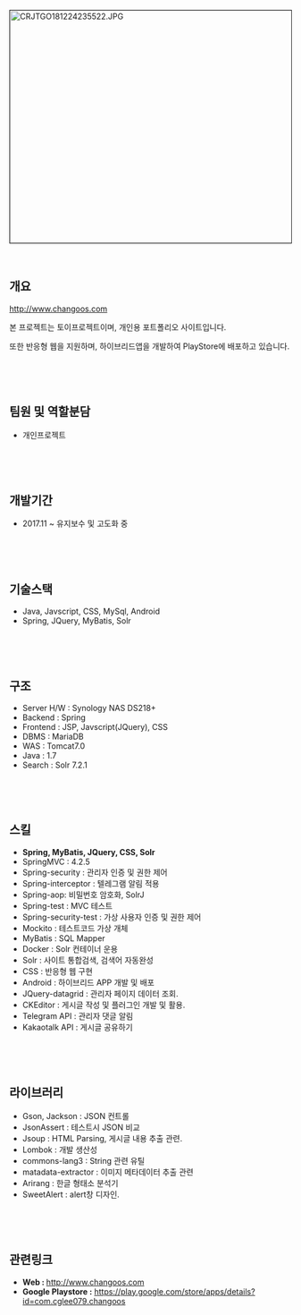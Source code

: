 <p><img alt="CRJTGO181224235522.JPG" pathname="LGPFYR190112212559.JPG" src="http://www.changoos.com/uploaded/project/image/LGPFYR190112212559.JPG" style="border-style:solid; border-width:1px; height:416px; width:720px" title="CRJTGO181224235522.JPG"/></p>

<p>&nbsp;</p>

<h2><strong>개요</strong></h2>

<p><a href="http://www.changoos.com" target="_blank">http://www.changoos.com</a></p>

<p>본 프로젝트는 토이프로젝트이며, 개인용 포트폴리오 사이트입니다.</p>

<p>또한 반응형 웹을 지원하며, 하이브리드앱을 개발하여 PlayStore에 배포하고 있습니다.</p>



<p>&nbsp;</p>

<p>&nbsp;</p>

<h2><strong>팀원 및 역할분담</strong></h2>

<ul>
	<li>개인프로젝트</li>
</ul>

<p>&nbsp;</p>

<p>&nbsp;</p>

<h2><strong>개발기간</strong></h2>

<ul>
	<li>2017.11 ~ 유지보수 및 고도화 중</li>
</ul>

<p>&nbsp;</p>

<p>&nbsp;</p>

<h2>기술스택</h2>

<ul>
	<li>Java, Javscript, CSS, MySql, Android</li>
	<li>Spring, JQuery, MyBatis, Solr</li>
</ul>

<p>&nbsp;</p>

<p>&nbsp;</p>

<h2><strong>구조</strong></h2>

<ul>
	<li>Server H/W : Synology NAS DS218+</li>
	<li>Backend : Spring</li>
	<li>Frontend : JSP, Javscript(JQuery), CSS</li>
	<li>DBMS : MariaDB</li>
	<li>WAS : Tomcat7.0</li>
	<li>Java : 1.7</li>
	<li>Search : Solr 7.2.1</li>
</ul>

<p>&nbsp;</p>

<p>&nbsp;</p>

<h2><strong>스킬</strong></h2>

<ul>
	<li><strong>Spring, MyBatis, JQuery, CSS, Solr</strong></li>
	<li>SpringMVC : 4.2.5</li>
	<li>Spring-security : 관리자 인증 및 권한 제어</li>
	<li>Spring-interceptor : 텔레그램 알림 적용</li>
	<li>Spring-aop: 비밀번호 암호화, SolrJ</li>
	<li>Spring-test : MVC 테스트</li>
	<li>Spring-security-test : 가상 사용자 인증 및 권한 제어</li>
	<li>Mockito : 테스트코드 가상 개체</li>
	<li>MyBatis : SQL Mapper</li>
	<li>Docker : Solr 컨테이너 운용</li>
	<li>Solr : 사이트 통합검색, 검색어 자동완성</li>
	<li>CSS : 반응형 웹 구현</li>
	<li>Android : 하이브리드 APP 개발 및 배포</li>
	<li>JQuery-datagrid : 관리자 페이지 데이터 조회.</li>
	<li>CKEditor : 게시글 작성 및 플러그인 개발 및 활용.</li>
	<li>Telegram API : 관리자 댓글 알림</li>
	<li>Kakaotalk API : 게시글 공유하기</li>
</ul>

<p>&nbsp;</p>

<p>&nbsp;</p>

<h2><strong>라이브러리</strong></h2>

<ul>
	<li>Gson, Jackson&nbsp;: JSON 컨트롤</li>
	<li>JsonAssert : 테스트시 JSON 비교</li>
	<li>Jsoup : HTML Parsing, 게시글 내용 추출 관련.</li>
	<li>Lombok&nbsp;:&nbsp;개발 생산성</li>
	<li>commons-lang3 : String 관련 유틸</li>
	<li>matadata-extractor : 이미지 메타데이터 추출 관련</li>
	<li>Arirang : 한글 형태소 분석기</li>
	<li>SweetAlert : alert창 디자인.</li>
</ul>

<p>&nbsp;</p>

<p>&nbsp;</p>

<h2><strong>관련링크</strong></h2>

<ul>
	<li><strong>Web :&nbsp;</strong><a href="http://www.changoos.com" target="_blank">http://www.changoos.com</a></li>
	<li><strong>Google Playstore :</strong>&nbsp;<a href="https://play.google.com/store/apps/details?id=com.cglee079.changoos" target="_blank">https://play.google.com/store/apps/details?id=com.cglee079.changoos</a></li>
</ul>
